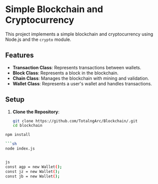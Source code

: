 # Simple Blockchain and Cryptocurrency

This project implements a simple blockchain and cryptocurrency using Node.js and the `crypto` module.

## Features

- **Transaction Class**: Represents transactions between wallets.
- **Block Class**: Represents a block in the blockchain.
- **Chain Class**: Manages the blockchain with mining and validation.
- **Wallet Class**: Represents a user's wallet and handles transactions.

## Setup

1. **Clone the Repository**:
   ```sh
   git clone https://github.com/TotalngArc/Blockchain/.git
   cd blockchain

```sh
npm install

```sh
node index.js


js
const agp = new Wallet();
const jz = new Wallet();
const jb = new Wallet();


